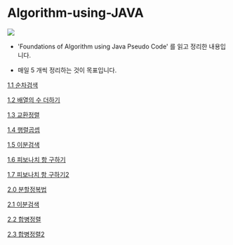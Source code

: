 # Algorithm-using-JAVA

<img src="https://images-na.ssl-images-amazon.com/images/I/51EQXX4GW7L._SX356_BO1,204,203,200_.jpg">

* 'Foundations of Algorithm using Java Pseudo Code' 를 읽고 정리한 내용입니다.

* 매일 5 개씩 정리하는 것이 목표입니다.

[1.1 순차검색](https://github.com/wschoi8640/Algorithm-using-JAVA/blob/master/%EC%95%8C%EA%B3%A0%EB%A6%AC%EC%A6%98/%EC%88%9C%EC%B0%A8%EA%B2%80%EC%83%89.md)

[1.2 배열의 수 더하기](https://github.com/wschoi8640/Algorithm-using-JAVA/blob/master/%EC%95%8C%EA%B3%A0%EB%A6%AC%EC%A6%98/%EB%B0%B0%EC%97%B4%EC%9D%98%20%EC%88%98%20%EB%8D%94%ED%95%98%EA%B8%B0.md)

[1.3 교환정렬](https://github.com/wschoi8640/Algorithm-using-JAVA/blob/master/%EC%95%8C%EA%B3%A0%EB%A6%AC%EC%A6%98/%EA%B5%90%ED%99%98%EC%A0%95%EB%A0%AC.md)

[1.4 행렬곱셉](https://github.com/wschoi8640/Algorithm-using-JAVA/blob/master/%EC%95%8C%EA%B3%A0%EB%A6%AC%EC%A6%98/%ED%96%89%EB%A0%AC%EA%B3%B1%EC%85%88.md)

[1.5 이분검색](https://github.com/wschoi8640/Algorithm-using-JAVA/blob/master/%EC%95%8C%EA%B3%A0%EB%A6%AC%EC%A6%98/%EC%9D%B4%EB%B6%84%EA%B2%80%EC%83%89.md)

[1.6 피보나치 항 구하기](https://github.com/wschoi8640/Algorithm-using-JAVA/blob/master/%EC%95%8C%EA%B3%A0%EB%A6%AC%EC%A6%98/%ED%94%BC%EB%B3%B4%EB%82%98%EC%B9%98%20%ED%95%AD%20%EA%B5%AC%ED%95%98%EA%B8%B0.md)

[1.7 피보나치 항 구하기2](https://github.com/wschoi8640/Algorithm-using-JAVA/blob/master/%EC%95%8C%EA%B3%A0%EB%A6%AC%EC%A6%98/%ED%94%BC%EB%B3%B4%EB%82%98%EC%B9%98%20%ED%95%AD%20%EA%B5%AC%ED%95%98%EA%B8%B02.md)

[2.0 분할정복법](https://github.com/wschoi8640/Algorithm-using-JAVA/blob/master/%EB%B6%84%ED%95%A0%EC%A0%95%EB%B3%B5%EB%B2%95/%EB%B6%84%ED%95%A0%EC%A0%95%EB%B3%B5%EB%B2%95.md)

[2.1 이분검색](https://github.com/wschoi8640/Algorithm-using-JAVA/blob/master/%EB%B6%84%ED%95%A0%EC%A0%95%EB%B3%B5%EB%B2%95/%EC%9D%B4%EB%B6%84%EA%B2%80%EC%83%89.md)

[2.2 합병정렬](https://github.com/wschoi8640/Algorithm-using-JAVA/blob/master/%EB%B6%84%ED%95%A0%EC%A0%95%EB%B3%B5%EB%B2%95/%ED%95%A9%EB%B3%91%EC%A0%95%EB%A0%AC.md)

[2.3 합병정렬2](https://github.com/wschoi8640/Algorithm-using-JAVA/blob/master/%EB%B6%84%ED%95%A0%EC%A0%95%EB%B3%B5%EB%B2%95/%ED%95%A9%EB%B3%91%EC%A0%95%EB%A0%AC2.md)
